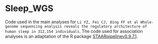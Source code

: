 # Sleep_WGS
Code used in the main analyses for ```Li YZ, Fei CJ, Ding FF et al Whole-genome sequencing analysis reveals the regulatory architecture of human sleep in 312,154 individuals```.
The code used for association analyses is an adaptation of the R package [STAARpipelinev0.9.7.1](https://github.com/xihaoli/STAARpipeline).
